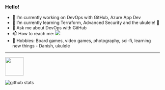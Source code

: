 ### Hello! 

- 🔭 I’m currently working on DevOps with GitHub, Azure App Dev
- 🌱 I’m currently learning Terraform, Advanced Security and the ukulele! 🎸
- 💬 Ask me about DevOps with GitHub
- 📫 How to reach me: [![](https://img.shields.io/badge/LinkedIn-charlene--mckeown-blue)](https://www.linkedin.com/in/charlenemckeown/)
- 🎲 Hobbies: Board games, video games, photography, sci-fi, learning new things - Danish, ukulele
---------------------------------------------------------------------------------------------------------------------------------------------------------------------------------
<img src="https://octodex.github.com/images/daftpunktocat-guy.gif" width=60>

![github stats](https://github-readme-stats.vercel.app/api?username=charlenemckeown&show_icons=true)

